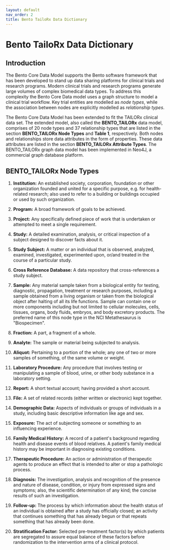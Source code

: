 ```yaml
---
layout: default
nav_order: 2
title: Bento TailoRx Data Dictionary
---
```


# Bento TailoRx Data Dictionary

## Introduction

The Bento Core Data Model supports the Bento software framework that has been developed to stand up data sharing platforms for clinical trials and research programs. Modern clinical trials and research programs generate large volumes of complex biomedical data types. To address this complexity the Bento Core Data model uses a graph structure to model a clinical trial workflow. Key trial entities are modelled as *node types*, while the association between nodes are explicitly modelled as *relationship types*. 

The Bento Core Data Model has been extended to fit the TAILORx clinical data set. The extended model, also called the **BENTO_TAILORx** data model, comprises of 20 node types and 37 relationship types that are listed in the section **BENTO_TAILORx Node Types** and **Table 1**, respectively. Both nodes and relationships store data attributes in the form of properties. These data attributes are listed in the section **BENTO_TAILORx Attribute Types**. The BENTO_TAILORx graph data model has been implemented in Neo4J, a commercial graph database platform.

 

## BENTO_TAILORx Node Types

1. **Institution:** An established society, corporation, foundation or other organization founded and united for a specific purpose, e.g. for health-related research; also used to refer to a building or buildings occupied or used by such organization.

 

2. **Program:** A broad framework of goals to be achieved.

 

3. **Project:** Any specifically defined piece of work that is undertaken or attempted to meet a single requirement.

 

4. **Study:** A detailed examination, analysis, or critical inspection of a subject designed to discover facts about it.

 

5. **Study Subject:** A matter or an individual that is observed, analyzed, examined, investigated, experimented upon, or/and treated in the course of a particular study.

 

6. **Cross Reference Database:** A data repository that cross-references a study subject.

 

7. **Sample:** Any material sample taken from a biological entity for testing, diagnostic, propagation, treatment or research purposes, including a sample obtained from a living organism or taken from the biological object after halting of all its life functions. Sample can contain one or more components including but not limited to cellular molecules, cells, tissues, organs, body fluids, embryos, and body excretory products. The preferred name of this node type in the NCI Metathesaurus is "Biospecimen".

 

8. **Fraction:** A part, a fragment of a whole.

 

9. **Analyte:** The sample or material being subjected to analysis.

 

10. **Aliquot:** Pertaining to a portion of the whole; any one of two or more samples of something, of the same volume or weight.

 

11. **Laboratory Procedure:** Any procedure that involves testing or manipulating a sample of blood, urine, or other body substance in a laboratory setting.

 

12. **Report:** A short textual account; having provided a short account.

 

13. **File:** A set of related records (either written or electronic) kept together.

 

14. **Demographic Data:** Aspects of individuals or groups of individuals in a study, including basic descriptive information like age and sex.

 

15. **Exposure:** The act of subjecting someone or something to an influencing experience.

 

16. **Family Medical History:** A record of a patient's background regarding health and disease events of blood relatives. A patient's family medical history may be important in diagnosing existing conditions.

 

17. **Therapeutic Procedure:** An action or administration of therapeutic agents to produce an effect that is intended to alter or stop a pathologic process.

 

18. **Diagnosis:** The investigation, analysis and recognition of the presence and nature of disease, condition, or injury from expressed signs and symptoms; also, the scientific determination of any kind; the concise results of such an investigation.

 

19. **Follow-up:** The process by which information about the health status of an individual is obtained after a study has officially closed; an activity that continues something that has already begun or that repeats something that has already been done.

 

20. **Stratification Factor:** Selected pre-treatment factor(s) by which patients are segregated to assure equal balance of these factors before randomization to the intervention arms of a clinical protocol.
